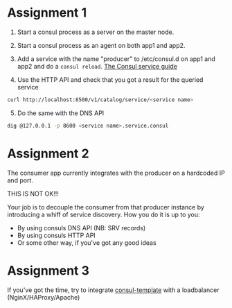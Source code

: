 Assignment 1
============

1. Start a consul process as a server on the master node.

2. Start a consul process as an agent on both app1 and app2.

3. Add a service with the name "producer" to /etc/consul.d on app1 and app2 and do a `consul reload`. [The Consul service guide](https://www.consul.io/intro/getting-started/services.html)

4. Use the HTTP API and check that you got a result for the queried service
```bash
curl http://localhost:8500/v1/catalog/service/<service name>
```

5. Do the same with the DNS API
```bash
dig @127.0.0.1 -p 8600 <service name>.service.consul
```

Assignment 2
============

The consumer app currently integrates with the producer on a hardcoded IP and port.

THIS IS NOT OK!!!

Your job is to decouple the consumer from that producer instance by introducing a whiff of service discovery. How you do it is up to you:
- By using consuls DNS API (NB: SRV records)
- By using consuls HTTP API
- Or some other way, if you've got any good ideas

Assignment 3
============

If you've got the time, try to integrate [consul-template](https://github.com/hashicorp/consul-template) with a loadbalancer (NginX/HAProxy/Apache)
